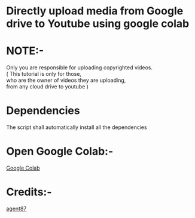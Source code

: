 # Directly upload media from Google drive to Youtube using google colab

# NOTE:-
Only you are responsible for uploading copyrighted videos. \
( This tutorial is only for those,\
who are the owner of videos they are uploading,\
from any cloud drive to youtube )

# Dependencies
The script shall automatically install all the dependencies 

# Open Google Colab:-
<a href="https://colab.research.google.com/"> Google Colab </a> 

# Credits:-
<a href="https://github.com/agent87/"> agent87 </a>
